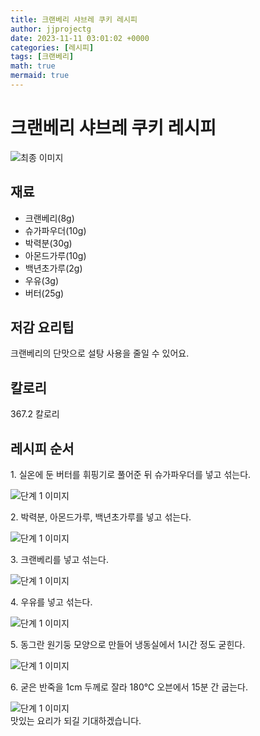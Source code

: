 ```yaml
---
title: 크랜베리 샤브레 쿠키 레시피
author: jjprojectg
date: 2023-11-11 03:01:02 +0000
categories: [레시피]
tags: [크랜베리]
math: true
mermaid: true
---
```

<meta name="og:type" content="website"/>
<meta charset="UTF-8"/>
<div class="header">
  <h1>크랜베리 샤브레 쿠키 레시피</h1>
</div>

<div class="container my-4">
  <div class="row">
    <div class="col-12 col-md-6">
      <div class="recipe-image">
        <img src="http://www.foodsafetykorea.go.kr/uploadimg/cook/10_01099_2.png" class="step-image" alt="최종 이미지"/>
      </div>
    </div>
    <div class="col-12 col-md-6">
      <div class="ingredients">
        <h2>재료</h2>
        <ul class="card">
          <li> 크랜베리(8g) </li>
          <li>  슈가파우더(10g) </li>
          <li> 박력분(30g) </li>
          <li>  아몬드가루(10g) </li>
          <li> 백년초가루(2g) </li>
          <li>  우유(3g) </li>
          <li>  버터(25g) </li>
</ul>
      </div>
    </div>
    <div class="col-12 col-md-6">
      <div class="ingredients">
        <h2>저감 요리팁</h2>
        <div class="card"> 
          <p>
            크랜베리의 단맛으로 설탕 사용을 줄일 수 있어요.
          </p>
        </div>
      </div>
      <div class="ingredients">
        <h2>칼로리</h2>
        <div class="card"> 
          <p>
            367.2 칼로리
          </p>
        </div>
      </div>
    </div>
  </div>

  <h2 class="my-4">레시피 순서</h2>
  <div class="card recipe-card">
    <div class="card-body recipe-step">
      <p class="card-text step-description">1. 실온에 둔 버터를 휘핑기로
풀어준 뒤 슈가파우더를 넣고
섞는다.</p>
      <img src="http://www.foodsafetykorea.go.kr/uploadimg/cook/20_01099_1.JPG" alt="단계 1 이미지" class="step-image"/>
    </div>
  </div>
  <div class="card recipe-card">
    <div class="card-body recipe-step">
      <p class="card-text step-description">2. 박력분, 아몬드가루, 
백년초가루를 넣고 섞는다.</p>
      <img src="http://www.foodsafetykorea.go.kr/uploadimg/cook/20_01099_2.JPG" alt="단계 1 이미지" class="step-image"/>
    </div>
  </div>
  <div class="card recipe-card">
    <div class="card-body recipe-step">
      <p class="card-text step-description">3. 크랜베리를 넣고 섞는다.</p>
      <img src="http://www.foodsafetykorea.go.kr/uploadimg/cook/20_01099_3.JPG" alt="단계 1 이미지" class="step-image"/>
    </div>
  </div>
  <div class="card recipe-card">
    <div class="card-body recipe-step">
      <p class="card-text step-description">4. 우유를 넣고 섞는다.</p>
      <img src="http://www.foodsafetykorea.go.kr/uploadimg/cook/20_01099_4.JPG" alt="단계 1 이미지" class="step-image"/>
    </div>
  </div>
  <div class="card recipe-card">
    <div class="card-body recipe-step">
      <p class="card-text step-description">5. 동그란 원기둥 모양으로 만들어
냉동실에서 1시간 정도 굳힌다.</p>
      <img src="http://www.foodsafetykorea.go.kr/uploadimg/cook/20_01099_5.JPG" alt="단계 1 이미지" class="step-image"/>
    </div>
  </div>
  <div class="card recipe-card">
    <div class="card-body recipe-step">
      <p class="card-text step-description">6. 굳은 반죽을 1cm 두께로 잘라
180℃ 오븐에서 15분 간 굽는다.</p>
      <img src="http://www.foodsafetykorea.go.kr/uploadimg/cook/20_01099_6.JPG" alt="단계 1 이미지" class="step-image"/>
    </div>
  </div>

</div>
맛있는 요리가 되길 기대하겠습니다.
